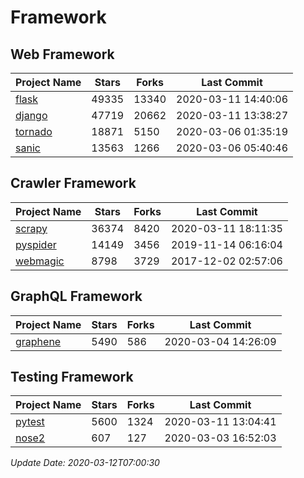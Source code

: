 # Framework

## Web Framework

| Project Name | Stars | Forks | Last Commit |
| ------------ | ----- | ----- | ----------- |
| [flask](https://github.com/pallets/flask) | 49335 | 13340 | 2020-03-11 14:40:06 |
| [django](https://github.com/django/django) | 47719 | 20662 | 2020-03-11 13:38:27 |
| [tornado](https://github.com/tornadoweb/tornado) | 18871 | 5150 | 2020-03-06 01:35:19 |
| [sanic](https://github.com/huge-success/sanic) | 13563 | 1266 | 2020-03-06 05:40:46 |

## Crawler Framework

| Project Name | Stars | Forks | Last Commit |
| ------------ | ----- | ----- | ----------- |
| [scrapy](https://github.com/scrapy/scrapy) | 36374 | 8420 | 2020-03-11 18:11:35 |
| [pyspider](https://github.com/binux/pyspider) | 14149 | 3456 | 2019-11-14 06:16:04 |
| [webmagic](https://github.com/code4craft/webmagic) | 8798 | 3729 | 2017-12-02 02:57:06 |

## GraphQL Framework

| Project Name | Stars | Forks | Last Commit |
| ------------ | ----- | ----- | ----------- |
| [graphene](https://github.com/graphql-python/graphene) | 5490 | 586 | 2020-03-04 14:26:09 |

## Testing Framework

| Project Name | Stars | Forks | Last Commit |
| ------------ | ----- | ----- | ----------- |
| [pytest](https://github.com/pytest-dev/pytest) | 5600 | 1324 | 2020-03-11 13:04:41 |
| [nose2](https://github.com/nose-devs/nose2) | 607 | 127 | 2020-03-03 16:52:03 |

*Update Date: 2020-03-12T07:00:30*